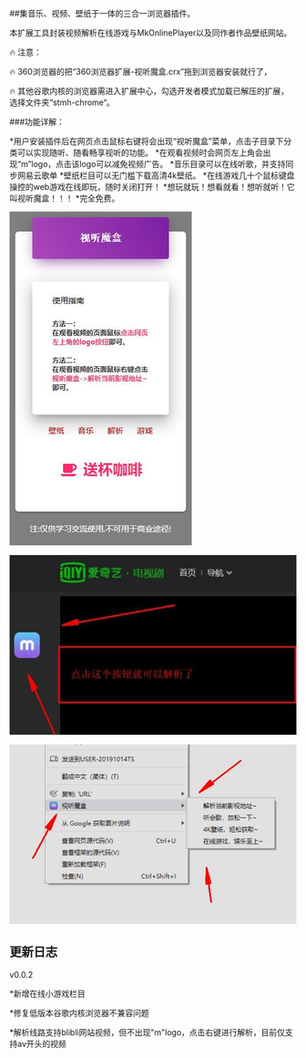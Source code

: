 ##集音乐、视频、壁纸于一体的三合一浏览器插件。

本扩展工具封装视频解析在线游戏与MkOnlinePlayer以及同作者作品壁纸网站。

:fire: 注意：

:fire: 360浏览器的把“360浏览器扩展-视听魔盒.crx”拖到浏览器安装就行了，

:fire: 其他谷歌内核的浏览器需进入扩展中心，勾选开发者模式加载已解压的扩展，选择文件夹“stmh-chrome“。

###功能详解：

*用户安装插件后在网页点击鼠标右键将会出现“视听魔盒”菜单，点击子目录下分类可以实现随听、随看畅享视听的功能。
*在观看视频时会网页左上角会出现“m”logo，点击该logo可以减免视频广告。
*音乐目录可以在线听歌，并支持同步网易云歌单
*壁纸栏目可以无门槛下载高清4k壁纸。
*在线游戏几十个鼠标键盘操控的web游戏在线即玩，随时关闭打开！
*想玩就玩！想看就看！想听就听！它叫视听魔盒！！！
*完全免费。



![效果图1](./效果图2.jpg)

![效果图3](./效果图3.jpg)

![效果图1](./效果图1.jpg)

## 更新日志

v0.0.2 

*新增在线小游戏栏目 

*修复低版本谷歌内核浏览器不兼容问题

*解析线路支持blibli网站视频，但不出现"m"logo，点击右键进行解析，目前仅支持av开头的视频